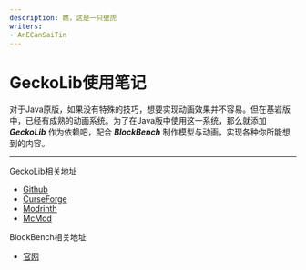 ```yaml
---
description: 瞧，这是一只壁虎
writers:
- AnECanSaiTin
---
```


# GeckoLib使用笔记

对于Java原版，如果没有特殊的技巧，想要实现动画效果并不容易。但在基岩版中，已经有成熟的动画系统。为了在Java版中使用这一系统，那么就添加 ***GeckoLib*** 作为依赖吧，配合 ***BlockBench*** 制作模型与动画，实现各种你所能想到的内容。

---

GeckoLib相关地址
- [Github](https://github.com/bernie-g/geckolib)
- [CurseForge](https://www.curseforge.com/minecraft/mc-mods/geckolib)
- [Modrinth](https://modrinth.com/mod/geckolib)
- [McMod](https://www.mcmod.cn/class/3232.html)

BlockBench相关地址
- [官网](https://www.blockbench.net/)